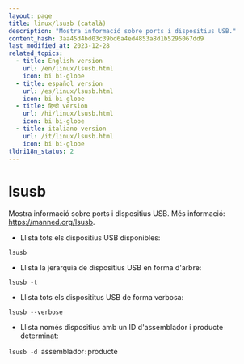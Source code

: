 ```yaml
---
layout: page
title: linux/lsusb (català)
description: "Mostra informació sobre ports i dispositius USB."
content_hash: 3aa45d4bd03c39bd6a4ed4853a8d1b5295067dd9
last_modified_at: 2023-12-28
related_topics:
  - title: English version
    url: /en/linux/lsusb.html
    icon: bi bi-globe
  - title: español version
    url: /es/linux/lsusb.html
    icon: bi bi-globe
  - title: हिन्दी version
    url: /hi/linux/lsusb.html
    icon: bi bi-globe
  - title: italiano version
    url: /it/linux/lsusb.html
    icon: bi bi-globe
tldri18n_status: 2
---
```

# lsusb

Mostra informació sobre ports i dispositius USB.
Més informació: <https://manned.org/lsusb>.

- Llista tots els dispositius USB disponibles:

`lsusb`

- Llista la jerarquia de dispositius USB en forma d'arbre:

`lsusb -t`

- Llista tots els disposititus USB de forma verbosa:

`lsusb --verbose`

- Llista només dispositius amb un ID d'assemblador i producte determinat:

`lsusb -d `<span class="tldr-var badge badge-pill bg-dark-lm bg-white-dm text-white-lm text-dark-dm font-weight-bold">assemblador</span>`:`<span class="tldr-var badge badge-pill bg-dark-lm bg-white-dm text-white-lm text-dark-dm font-weight-bold">producte</span>
